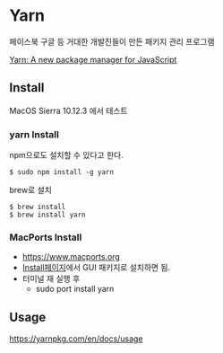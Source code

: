 # Yarn

페이스북 구글 등 거대한 개발진들이 만든 패키지 관리 프로그램

[Yarn: A new package manager for JavaScript](https://code.facebook.com/posts/1840075619545360)

## Install

MacOS Sierra 10.12.3 에서 테스트

### yarn Install

npm으로도 설치할 수 있다고 한다.

```shell
$ sudo npm install -g yarn
```

brew로 설치

```shell
$ brew install
$ brew install yarn
```

### MacPorts Install

* https://www.macports.org
* [Install페이지](https://www.macports.org/install.php)에서 GUI 패키지로 설치하면 됨.
* 터미널 재 실행 후
  * sudo port install yarn

## Usage

https://yarnpkg.com/en/docs/usage